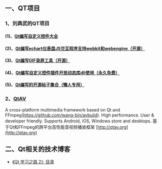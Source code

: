 ## 一、QT项目
### 1、刘典武的QT项目
#### (1)、[Qt编写自定义控件大全](https://blog.csdn.net/feiyangqingyun/article/details/53443488)
#### (2)、[Qt编写echart仪表盘JS交互程序支持webkit和webengine（开源）](https://www.cnblogs.com/feiyangqingyun/p/10546761.html)
#### (3)、[Qt编写GIF录屏工具（开源）](https://www.cnblogs.com/feiyangqingyun/p/10658724.html)
#### (4)、[Qt编写自定义控件插件开放动态库dll使用（永久免费）](https://www.cnblogs.com/feiyangqingyun/p/10686727.html)
#### (5)、[Qt编写的开源帖子集合（懒人专用）](https://www.cnblogs.com/feiyangqingyun/p/10698940.html)

### 2、[QtAV](https://github.com/wang-bin/QtAV)
A cross-platform multimedia framework based on Qt and FFmpeg(https://github.com/wang-bin/avbuild). High performance. User & developer friendly. Supports Android, iOS, Windows store and desktops. 基于Qt和FFmpeg的跨平台高性能音视频播放框架 [http://qtav.org](http://qtav.org)

## 二、Qt相关的技术博客
- [《Qt 学习之路 2》目录](https://www.devbean.net/2012/08/qt-study-road-2-catelog/)
